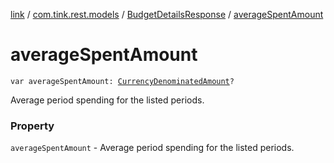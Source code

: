 [link](../../index.md) / [com.tink.rest.models](../index.md) / [BudgetDetailsResponse](index.md) / [averageSpentAmount](./average-spent-amount.md)

# averageSpentAmount

`var averageSpentAmount: `[`CurrencyDenominatedAmount`](../-currency-denominated-amount/index.md)`?`

Average period spending for the listed periods.

### Property

`averageSpentAmount` - Average period spending for the listed periods.